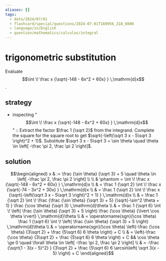```yaml
---
aliases: []
tags:
  - date/2024/07/01
  - flashcard/special/questions/2024-07-01T160956_318_0800
  - language/in/English
  - question/mathematics/calculus/integral
---
```


# trigonometric substitution

Evaluate $$\int \! \frac x {\sqrt{-148 - 6x^2 + 60x} } \,\mathrm{d}x$$.

## strategy

- inspecting "$$\int \! \frac x {\sqrt{-148 - 6x^2 + 60x} } \,\mathrm{d}x$$" :: Extract the factor $\frac 1 {\sqrt 2}$ from the integrand. Complete the square for the square root to get $\sqrt{-\left(\sqrt 3 x - 5\sqrt 3 \right)^2 + 1}$. Substitute $\sqrt 3 x - 5\sqrt 3 = \sin \theta \quad \theta \in \left[ -\frac \pi 2, \frac \pi 2 \right]$. <!--SR:!2024-07-05,3,250-->

## solution

$$\begin{aligned}
x & := \frac {\sin \theta} {\sqrt 3} + 5 \quad \theta \in \left[ -\frac \pi 2, \frac \pi 2 \right] \\
\\
& \phantom = \int \! \frac x {\sqrt{-148 - 6x^2 + 60x} } \,\mathrm{d}x \\
& = \frac 1 {\sqrt 2} \int \! \frac x {\sqrt{-74 - 3x^2 + 30x} } \,\mathrm{d}x \\
& = \frac 1 {\sqrt 2} \int \! \frac x {\sqrt{-\left(\sqrt 3 x - 5\sqrt 3 \right)^2 + 1} } \,\mathrm{d}x \\
& = \frac 1 {\sqrt 2} \int \! \frac {\frac {\sin \theta} {\sqrt 3} + 5} {\sqrt{-\sin^2 \theta + 1} } \frac {\cos \theta} {\sqrt 3} \,\mathrm{d}\theta \\
& = \frac 1 {\sqrt 6} \int \! \left( \frac {\sin \theta} {\sqrt 3} + 5 \right) \frac {\cos \theta} {\lvert \cos \theta \rvert} \,\mathrm{d}\theta \\
& = \operatorname{sgn}(\cos \theta) \frac 1 {\sqrt 6} \int \! \left( \frac {\sin \theta} {\sqrt 3} + 5 \right) \,\mathrm{d}\theta \\
& = \operatorname{sgn}(\cos \theta) \left(-\frac {\cos \theta} {3\sqrt 2} + \frac {5\sqrt 6} 6 \theta \right) + C \\
& = \left(-\frac {\cos \theta} {3\sqrt 2} + \frac {5\sqrt 6} 6 \theta \right) + C && \cos \theta \ge 0 \quad \forall \theta \in \left[ -\frac \pi 2, \frac \pi 2 \right] \\
& = -\frac {\sqrt{1 - 3(x - 5)^2} } {3\sqrt 2} + \frac {5\sqrt 6} 6 \arcsin\left( \sqrt 3(x - 5) \right) + C
\end{aligned}$$
